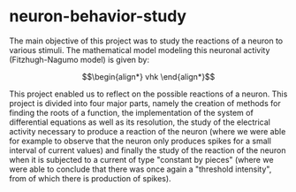 # neuron-behavior-study
 
 The main objective of this project was to study the reactions of a neuron to various stimuli. The mathematical model modeling this neuronal activity (Fitzhugh-Nagumo model) is given by:
 
```math
\begin{align*}
vhk
\end{align*}
```

This project enabled us to reflect on the possible reactions of a neuron. This project is divided into four major parts,  namely the creation of methods for finding the roots of a function, the implementation of the system of differential equations as well as its resolution, the study of the electrical activity necessary to produce a reaction of the neuron (where we were able for example to observe that the neuron only produces spikes for a small interval of current values) and finally the study of the reaction of the neuron when it is subjected to a current of type "constant by pieces" (where we were able to conclude that there was once again a "threshold intensity", from of which there is production of spikes).
